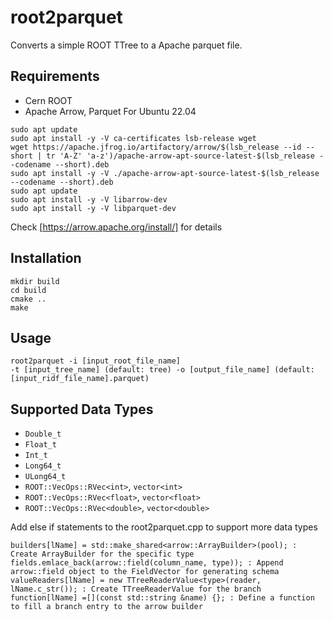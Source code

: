 # root2parquet
Converts a simple ROOT TTree to a Apache parquet file.

## Requirements
- Cern ROOT
- Apache Arrow, Parquet
For Ubuntu 22.04
```
sudo apt update
sudo apt install -y -V ca-certificates lsb-release wget
wget https://apache.jfrog.io/artifactory/arrow/$(lsb_release --id --short | tr 'A-Z' 'a-z')/apache-arrow-apt-source-latest-$(lsb_release --codename --short).deb
sudo apt install -y -V ./apache-arrow-apt-source-latest-$(lsb_release --codename --short).deb
sudo apt update
sudo apt install -y -V libarrow-dev
sudo apt install -y -V libparquet-dev
```
Check [https://arrow.apache.org/install/] for details

## Installation
```
mkdir build
cd build
cmake ..
make
```

## Usage
```
root2parquet -i [input_root_file_name]
-t [input_tree_name] (default: tree) -o [output_file_name] (default: [input_ridf_file_name].parquet)
```


## Supported Data Types
- `Double_t`
- `Float_t`
- `Int_t`
- `Long64_t`
- `ULong64_t`
- `ROOT::VecOps::RVec<int>`, `vector<int>`
- `ROOT::VecOps::RVec<float>`, `vector<float>`
- `ROOT::VecOps::RVec<double>`, `vector<double>`

Add else if statements to the root2parquet.cpp to support more data types
```
builders[lName] = std::make_shared<arrow::ArrayBuilder>(pool); : Create ArrayBuilder for the specific type
fields.emlace_back(arrow::field(column_name, type)); : Append arrow::field object to the FieldVector for generating schema
valueReaders[lName] = new TTreeReaderValue<type>(reader, lName.c_str()); : Create TTreeReaderValue for the branch
function[lName] =[](const std::string &name) {}; : Define a function to fill a branch entry to the arrow builder
```

